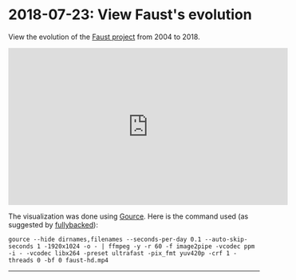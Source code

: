 # **2018-07-23:** View Faust's evolution

View the evolution of the [Faust project](https://github.com/grame-cncm/faust) from 2004 to 2018. 

<iframe class="mx-auto d-block" width="560" height="315" src="https://www.youtube.com/embed/_xLJdYkd89E" frameborder="0" allow="autoplay; encrypted-media" allowfullscreen></iframe>

The visualization was done using [Gource](http://gource.io/). Here is the command used (as suggested by [fullybacked](http://www.fullybaked.co.uk/articles/getting-gource-running-on-osx)):

    gource --hide dirnames,filenames --seconds-per-day 0.1 --auto-skip-seconds 1 -1920x1024 -o - | ffmpeg -y -r 60 -f image2pipe -vcodec ppm -i - -vcodec libx264 -preset ultrafast -pix_fmt yuv420p -crf 1 -threads 0 -bf 0 faust-hd.mp4

---

